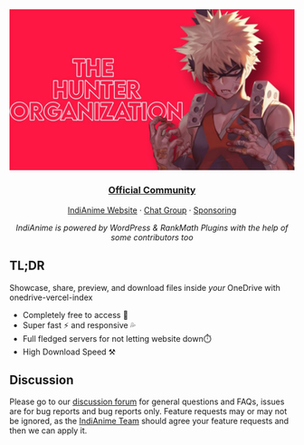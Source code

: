 <div align="center">
  <img src="https://raw.githubusercontent.com/bottesterheroku/onedrive-imgs/main/6183499089778421727_121.jpg" alt="onedrive-vercel-index" />
  <h3><a href="https://t.me/The_Hunter_Organization">Official Community</a></h3>
  <p><a href="https://indianime.com">IndiAnime Website</a> · <a href="https://t.me/AnimeDevils_Group">Chat Group</a> · <a href="https://t.me/God_Hunter_Devil">Sponsoring</a></p>
  <p><em>IndiAnime is powered by WordPress & RankMath Plugins with the help of some contributors too</em></p>
</div>

## TL;DR

Showcase, share, preview, and download files inside *your* OneDrive with onedrive-vercel-index

- Completely free to access 💸
- Super fast ⚡ and responsive 💦
- Full fledged servers for not letting website down⏱️
- High Download Speed ⚒️

## Discussion

Please go to our [discussion forum](https://t.me/AnimeDevils_Group) for general questions and FAQs, issues are for bug reports and bug reports only. Feature requests may or may not be ignored, as the [IndiAnime Team](https://t.me/The_Hunter_Organization/64) should agree your feature requests and then we can apply it.
